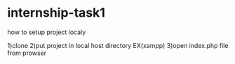 # internship-task1

how to setup project localy

1)clone 
2)put project in local host directory EX(xampp)
3)open index.php file from prowser
